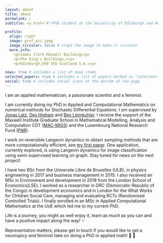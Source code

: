 ```yaml
---
layout: about
title: about
permalink: /
subtitle: <a href='#'>PhD student at the University of Edinburgh and Heriot Watt University. She/her</a>

profile:
  align: right
  image: prof_pic.jpeg
  image_circular: false # crops the image to make it circular
  more_info: 
    <p>James Clerk Maxwell Building</p>
    <p>The King's Buildings,</p>
    <p>Edinburgh,EH9 3FD Scotland U.K.</p>

news: true # includes a list of news items
selected_papers: true # includes a list of papers marked as "selected={true}"
social: true # includes social icons at the bottom of the page
---
```


I am an applied mathematician, a passionate scientist and a feminist.

I am currently doing my PhD in Applied and Computational Mathematics on numerical methods for Stochastic Differential Equations. I am supervised by [Jonas Latz](https://latzplacian.org/), [Des Higham](https://www.maths.ed.ac.uk/~dhigham/) and [Ben Leimkuhler](https://www.maths.ed.ac.uk/~bleimkuh/). I receive the support of the Maxwell Institute Graduate School in Mathematical Modelling, Analysis and Computation CDT ([MAC-MIGS](https://www.mac-migs.ac.uk)) and the Luxembourg National Research Fund ([FNR](https://www.fnr.lu/)). 

I work on reversible Langevin dynamics to obtain sampling methods that are more computationally efficient, see [my first paper](/publications/). One application, currently explored, is using Langevin dynamics for image classification using semi-supervised learning on graph. Stay tuned for news on the next project!

I have two BSc from the Universite Libre de Bruxelles (ULB), in physics engineering in 2017 and business management in 2015. I also received an MSc in Environment and development in 2018 from the London School of Economics(LSE). I worked as a researcher in DRC (Democratic Republic of the Congo) in development economics and in London for the What Works for Children Social Care, managing and evaluating RCTs (Randomised Controlled Trials). I finally enrolled in an MSc in Applied Computational Mathematics at the UoE which led me to my current PhD.

Life is a journey, you might as well enjoy it, learn as much as you can and have a positive impact along the way!  :sparkles:

Representation matters, please get in touch if you would like to get a neurospicy and feminist take on doing a PhD in applied math! :seedling: :rainbow:


<!-- Semi-supervised learning methods on graph can be used for images classification in safety-critical application, such as medical imaging. In this setting, the images are represented by a set of nodes in a high-dimensional space, pairwiseconnected by edges, with weights depending on their similarity. Unlabelled images are then injected to the graph, and we aim at correctly classifying the images using graphical learning through the design of an operator such as the Laplace or Poisson operator. -->

<!-- Write your biography here. Tell the world about yourself. Link to your favorite [subreddit](http://reddit.com). You can put a picture in, too. The code is already in, just name your picture `prof_pic.jpg` and put it in the `img/` folder.

Put your address / P.O. box / other info right below your picture. You can also disable any of these elements by editing `profile` property of the YAML header of your `_pages/about.md`. Edit `_bibliography/papers.bib` and Jekyll will render your [publications page](/al-folio/publications/) automatically.

Link to your social media connections, too. This theme is set up to use [Font Awesome icons](https://fontawesome.com/) and [Academicons](https://jpswalsh.github.io/academicons/), like the ones below. Add your Facebook, Twitter, LinkedIn, Google Scholar, or just disable all of them. -->
